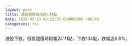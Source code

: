 ```yaml
---
layout: post
title: 港股競價時段跌134點
date: 2020-05-13 09:22:55.000000000 +08:00
categories: rss
---
```


港股下跌，恒指競價時段報24111點，下跌134點，跌幅近0.6%。
